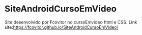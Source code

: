 # SiteAndroidCursoEmVideo

Site desenvolvido por Fcovitor no cursoEmvideo html e CSS.
Link site:https://fcovitor.github.io/SiteAndroidCursoEmVideo/
